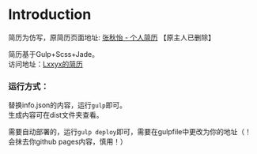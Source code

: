 # Introduction

简历为仿写，原简历页面地址: [张秋怡 - 个人简历](https://joyeecheung.github.io/resume/) 【原主人已删除】

简历基于Gulp+Scss+Jade。  
访问地址：[Lxxyx的简历](https://lxxyx.github.io)

### 运行方式：
替换info.json的内容，运行`gulp`即可。  
生成内容可在dist文件夹查看。

需要自动部署的，运行`gulp deploy`即可，需要在gulpfile中更改为你的地址（！会抹去你github pages内容，慎用！）
